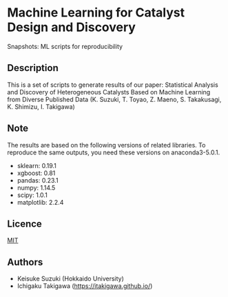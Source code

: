 Machine Learning for Catalyst Design and Discovery
====

Snapshots: ML scripts for reproducibility

## Description

This is a set of scripts to generate results of our paper: Statistical Analysis and Discovery of Heterogeneous Catalysts Based on Machine Learning from Diverse Published Data (K. Suzuki, T. Toyao, Z. Maeno, S. Takakusagi, K. Shimizu, I. Takigawa)

## Note

The results are based on the following versions of related libraries. To reproduce the same outputs, you need these versions on anaconda3-5.0.1.

- sklearn: 0.19.1
- xgboost: 0.81
- pandas: 0.23.1
- numpy: 1.14.5
- scipy: 1.0.1
- matplotlib: 2.2.4

## Licence

[MIT](https://github.com/tcnksm/tool/blob/master/LICENCE)

## Authors

- Keisuke Suzuki (Hokkaido University)
- Ichigaku Takigawa (https://itakigawa.github.io/)

